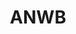 ---
schema: default
title: ANWB
description: ''
logo: 'https://www.werkenbijanwb.nl/imgs/og-image-facebook.png'
---